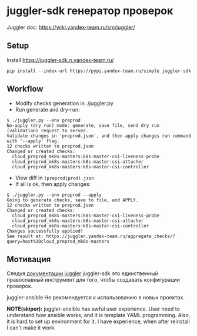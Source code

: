 # juggler-sdk генератор проверок
Juggler doc: https://wiki.yandex-team.ru/sm/juggler/

## Setup
Install https://juggler-sdk.n.yandex-team.ru/

`pip install --index-url https://pypi.yandex-team.ru/simple juggler-sdk`

## Workflow

- Modify checks generation in ./juggler.py
- Run generate and dry-run:
```
$ ./juggler.py --env preprod
No-apply (dry run) mode: generate, save file, send dry run (validation) request to server.
Validate changes in 'preprod.json', and then apply changes run command with '--apply' flag.
12 checks written to preprod.json
Changed or created checks:
  cloud_preprod_mk8s-masters:k8s-master-csi-liveness-probe
  cloud_preprod_mk8s-masters:k8s-master-csi-attacher
  cloud_preprod_mk8s-masters:k8s-master-csi-controller
```
- View diff in `(preprod|prod).json`
- If all is ok, then apply changes:
```
$ ./juggler.py --env preprod --apply
Going to generate checks, save to file, and APPLY.
12 checks written to preprod.json
Changed or created checks:
  cloud_preprod_mk8s-masters:k8s-master-csi-liveness-probe
  cloud_preprod_mk8s-masters:k8s-master-csi-attacher
  cloud_preprod_mk8s-masters:k8s-master-csi-controller
Changes successfully applied!
See result at: https://juggler.yandex-team.ru/aggregate_checks/?query=host%3Dcloud_preprod_mk8s-masters
```

## Мотивация

Следуя [документации juggler](https://wiki.yandex-team.ru/sm/juggler/ecosystem/.edit?section=1&goanchor=h-1)
juggler-sdk это единственный православный инструмент для того, чтобы создавать конфигурации проверок.

juggler-ansible Не рекомендуется к использованию в новых проектах.

**NOTE(skipor):** juggler-ansible has awful user experience. User need to understand how ansible works,
and it is template YAML programming.
Also, it is hard to set up environment for it. I have experience, when after reinstall I can't make it work.

